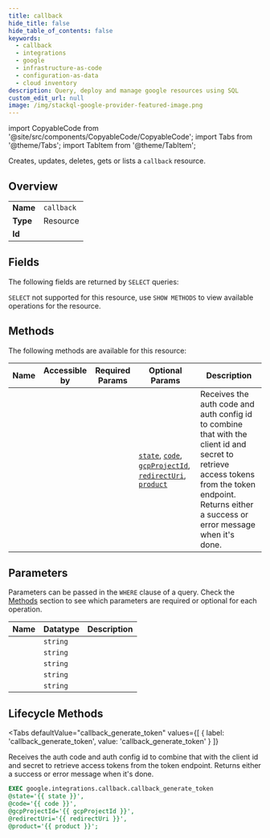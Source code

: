 ```yaml
--- 
title: callback
hide_title: false
hide_table_of_contents: false
keywords:
  - callback
  - integrations
  - google
  - infrastructure-as-code
  - configuration-as-data
  - cloud inventory
description: Query, deploy and manage google resources using SQL
custom_edit_url: null
image: /img/stackql-google-provider-featured-image.png
---
```


import CopyableCode from '@site/src/components/CopyableCode/CopyableCode';
import Tabs from '@theme/Tabs';
import TabItem from '@theme/TabItem';

Creates, updates, deletes, gets or lists a <code>callback</code> resource.

## Overview
<table><tbody>
<tr><td><b>Name</b></td><td><code>callback</code></td></tr>
<tr><td><b>Type</b></td><td>Resource</td></tr>
<tr><td><b>Id</b></td><td><CopyableCode code="google.integrations.callback" /></td></tr>
</tbody></table>

## Fields

The following fields are returned by `SELECT` queries:

`SELECT` not supported for this resource, use `SHOW METHODS` to view available operations for the resource.


## Methods

The following methods are available for this resource:

<table>
<thead>
    <tr>
    <th>Name</th>
    <th>Accessible by</th>
    <th>Required Params</th>
    <th>Optional Params</th>
    <th>Description</th>
    </tr>
</thead>
<tbody>
<tr>
    <td><a href="#callback_generate_token"><CopyableCode code="callback_generate_token" /></a></td>
    <td><CopyableCode code="exec" /></td>
    <td></td>
    <td><a href="#parameter-state"><code>state</code></a>, <a href="#parameter-code"><code>code</code></a>, <a href="#parameter-gcpProjectId"><code>gcpProjectId</code></a>, <a href="#parameter-redirectUri"><code>redirectUri</code></a>, <a href="#parameter-product"><code>product</code></a></td>
    <td>Receives the auth code and auth config id to combine that with the client id and secret to retrieve access tokens from the token endpoint. Returns either a success or error message when it's done.</td>
</tr>
</tbody>
</table>

## Parameters

Parameters can be passed in the `WHERE` clause of a query. Check the [Methods](#methods) section to see which parameters are required or optional for each operation.

<table>
<thead>
    <tr>
    <th>Name</th>
    <th>Datatype</th>
    <th>Description</th>
    </tr>
</thead>
<tbody>
<tr id="parameter-code">
    <td><CopyableCode code="code" /></td>
    <td><code>string</code></td>
    <td></td>
</tr>
<tr id="parameter-gcpProjectId">
    <td><CopyableCode code="gcpProjectId" /></td>
    <td><code>string</code></td>
    <td></td>
</tr>
<tr id="parameter-product">
    <td><CopyableCode code="product" /></td>
    <td><code>string</code></td>
    <td></td>
</tr>
<tr id="parameter-redirectUri">
    <td><CopyableCode code="redirectUri" /></td>
    <td><code>string</code></td>
    <td></td>
</tr>
<tr id="parameter-state">
    <td><CopyableCode code="state" /></td>
    <td><code>string</code></td>
    <td></td>
</tr>
</tbody>
</table>

## Lifecycle Methods

<Tabs
    defaultValue="callback_generate_token"
    values={[
        { label: 'callback_generate_token', value: 'callback_generate_token' }
    ]}
>
<TabItem value="callback_generate_token">

Receives the auth code and auth config id to combine that with the client id and secret to retrieve access tokens from the token endpoint. Returns either a success or error message when it's done.

```sql
EXEC google.integrations.callback.callback_generate_token 
@state='{{ state }}', 
@code='{{ code }}', 
@gcpProjectId='{{ gcpProjectId }}', 
@redirectUri='{{ redirectUri }}', 
@product='{{ product }}';
```
</TabItem>
</Tabs>
